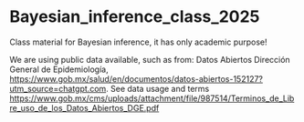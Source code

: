 # Bayesian_inference_class_2025
Class material for Bayesian inference, it has only academic purpose! 

We are using public data available, such as from: Datos Abiertos Dirección General de Epidemiología, https://www.gob.mx/salud/en/documentos/datos-abiertos-152127?utm_source=chatgpt.com.
See data usage and terms https://www.gob.mx/cms/uploads/attachment/file/987514/Terminos_de_Libre_uso_de_los_Datos_Abiertos_DGE.pdf
